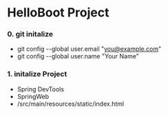 # HelloBoot Project

### 0. git initalize
+ git config --global user.email "you@example.com"
+ git config --global user.name "Your Name"

### 1. initalize Project
+ Spring DevTools
+ SpringWeb
+ /src/main/resources/static/index.html 

